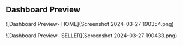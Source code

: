 ## Dashboard Preview

![Dashboard Preview- HOME](Screenshot 2024-03-27 190354.png)

![Dashboard Preview- SELLER](Screenshot 2024-03-27 190433.png)


